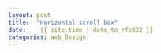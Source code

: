 ```yaml
---
layout: post
title:  "Horizontal scroll box"
date:    {{ site.time | date_to_rfc822 }}
categories: Web_Design
---
```

